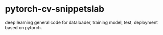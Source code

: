 # pytorch-cv-snippetslab
 deep learning general code for dataloader, training model, test, deployment based on pytorch. 

